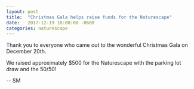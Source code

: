 ```yaml
---
layout: post
title:  "Christmas Gala helps raise funds for the Naturescape"
date:   2017-12-19 18:00:00 -0600
categories: naturescape
---
```


Thank you to everyone who came out to the wonderful Christmas Gala on December 20th.

We raised approximately $500 for the Naturescape with the parking lot draw and the 50/50!

 -- SM
